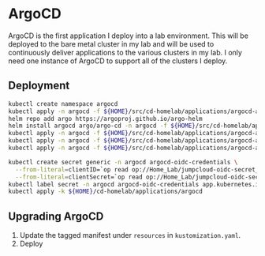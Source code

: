 # ArgoCD

ArgoCD is the first application I deploy into a lab environment.  This will be deployed
to the bare metal cluster in my lab and will be used to continuously deliver applications
to the various clusters in my lab.  I only need one instance of ArgoCD to support all of
the clusters I deploy.

## Deployment

```bash
kubectl create namespace argocd
kubectl apply -n argocd -f ${HOME}/src/cd-homelab/applications/argocd-appsets/argocd/onepassworditem.yaml
helm repo add argo https://argoproj.github.io/argo-helm
helm install argocd argo/argo-cd -n argocd -f ${HOME}/src/cd-homelab/applications/argocd-appsets/argocd/helm/values.yaml
kubectl apply -n argocd -f ${HOME}/src/cd-homelab/applications/argocd-appsets/projects/platform.yaml
kubectl apply -n argocd -f ${HOME}/src/cd-homelab/applications/argocd-appsets/argocd/in-cluster.secret.yaml
kubectl apply -n argocd -f ${HOME}/src/cd-homelab/applications/argocd-appsets/appsets/appsets.yaml

kubectl create secret generic -n argocd argocd-oidc-credentials \
  --from-literal=clientID=`op read op://Home_Lab/jumpcloud-oidc-secret_argocd.rye.ninja/username` \
  --from-literal=clientSecret=`op read op://Home_Lab/jumpcloud-oidc-secret_argocd.rye.ninja/credential`
kubectl label secret -n argocd argocd-oidc-credentials app.kubernetes.io/part-of=argocd
kubectl apply -k ${HOME}/cd-homelab/applications/argocd
```

## Upgrading ArgoCD

1. Update the tagged manifest under `resources` in `kustomization.yaml`.
2. Deploy
